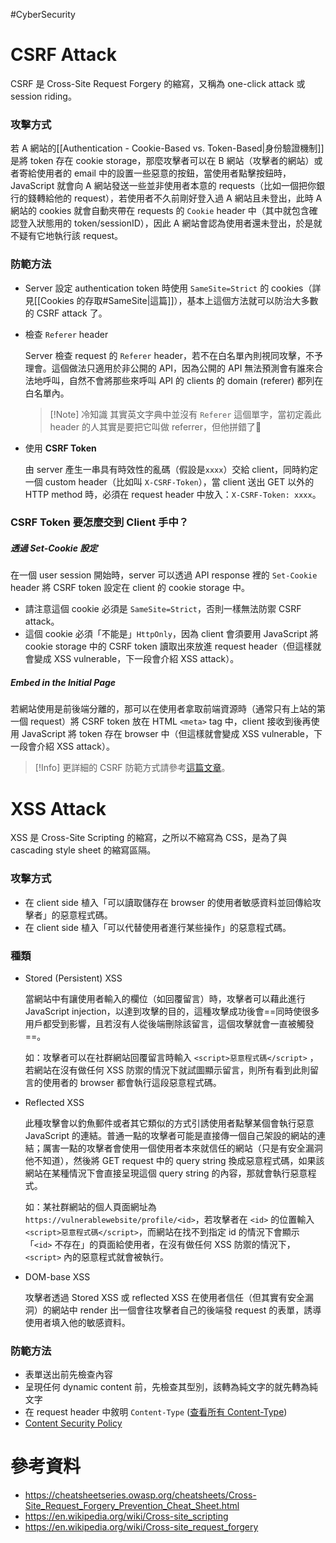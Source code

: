 #CyberSecurity 

# CSRF Attack

CSRF 是 Cross-Site Request Forgery 的縮寫，又稱為 one-click attack 或 session riding。

### 攻擊方式

若 A 網站的[[Authentication - Cookie-Based vs. Token-Based|身份驗證機制]]是將 token 存在 cookie storage，那麼攻擊者可以在 B 網站（攻擊者的網站）或者寄給使用者的 email 中的設置一些惡意的按鈕，當使用者點擊按鈕時，JavaScript 就會向 A 網站發送一些並非使用者本意的 requests（比如一個把你銀行的錢轉給他的 request），若使用者不久前剛好登入過 A 網站且未登出，此時 A 網站的 cookies 就會自動夾帶在 requests 的 `Cookie` header 中（其中就包含確認登入狀態用的 token/sessionID），因此 A 網站會認為使用者還未登出，於是就不疑有它地執行該 request。

### 防範方法

- Server 設定 authentication token 時使用 `SameSite=Strict` 的 cookies（詳見[[Cookies 的存取#SameSite|這篇]]），基本上這個方法就可以防治大多數的 CSRF attack 了。
- 檢查 `Referer` header

    Server 檢查 request 的 `Referer` header，若不在白名單內則視同攻擊，不予理會。這個做法只適用於非公開的 API，因為公開的 API 無法預測會有誰來合法地呼叫，自然不會將那些來呼叫 API 的 clients 的 domain (referer) 都列在白名單內。

    >[!Note] 冷知識
    >其實英文字典中並沒有 `Referer` 這個單字，當初定義此 header 的人其實是要把它叫做 referrer，但他拼錯了🙂

- 使用 **CSRF Token**

    由 server 產生一串具有時效性的亂碼（假設是`xxxx`）交給 client，同時約定一個 custom header（比如叫 `X-CSRF-Token`），當 client 送出 GET 以外的 HTTP method 時，必須在 request header 中放入：`X-CSRF-Token: xxxx`。

### CSRF Token 要怎麼交到 Client 手中？

##### 透過 Set-Cookie 設定

在一個 user session 開始時，server 可以透過 API response 裡的 `Set-Cookie` header 將 CSRF token 設定在 client 的 cookie storage 中。

- 請注意這個 cookie 必須是 `SameSite=Strict`，否則一樣無法防禦 CSRF attack。
- 這個 cookie 必須「不能是」`HttpOnly`，因為 client 會須要用 JavaScript 將 cookie storage 中的 CSRF token 讀取出來放進 request header（但這樣就會變成 XSS vulnerable，下一段會介紹 XSS attack）。

##### Embed in the Initial Page

若網站使用是前後端分離的，那可以在使用者拿取前端資源時（通常只有上站的第一個 request）將 CSRF token 放在 HTML `<meta>` tag 中，client 接收到後再使用 JavaScript 將 token 存在 browser 中（但這樣就會變成 XSS vulnerable，下一段會介紹 XSS attack）。

>[!Info]
>更詳細的 CSRF 防範方式請參考[這篇文章](https://cheatsheetseries.owasp.org/cheatsheets/Cross-Site_Request_Forgery_Prevention_Cheat_Sheet.html)。

# XSS Attack

XSS 是 Cross-Site Scripting 的縮寫，之所以不縮寫為 CSS，是為了與 cascading style sheet 的縮寫區隔。

### 攻擊方式

- 在 client side 植入「可以讀取儲存在 browser 的使用者敏感資料並回傳給攻擊者」的惡意程式碼。
- 在 client side 植入「可以代替使用者進行某些操作」的惡意程式碼。

### 種類

- Stored (Persistent) XSS

    當網站中有讓使用者輸入的欄位（如回覆留言）時，攻擊者可以藉此進行 JavaScript injection，以達到攻擊的目的，這種攻擊成功後會==同時使很多用戶都受到影響，且若沒有人從後端刪除該留言，這個攻擊就會一直被觸發==。

    如：攻擊者可以在社群網站回覆留言時輸入 `<script>惡意程式碼</script>` ，若網站在沒有做任何 XSS 防禦的情況下就試圖顯示留言，則所有看到此則留言的使用者的 browser 都會執行這段惡意程式碼。

- Reflected XSS

    此種攻擊會以釣魚郵件或者其它類似的方式引誘使用者點擊某個會執行惡意 JavaScript 的連結。普通一點的攻擊者可能是直接傳一個自己架設的網站的連結；厲害一點的攻擊者會使用一個使用者本來就信任的網站（只是有安全漏洞他不知道），然後將 GET request 中的 query string 換成惡意程式碼，如果該網站在某種情況下會直接呈現這個 query string 的內容，那就會執行惡意程式。

    如：某社群網站的個人頁面網址為 `https://vulnerablewebsite/profile/<id>`，若攻擊者在 `<id>` 的位置輸入 `<script>惡意程式碼</script>`，而網站在找不到指定 id 的情況下會顯示「`<id>` 不存在」的頁面給使用者，在沒有做任何 XSS 防禦的情況下， `<script>` 內的惡意程式就會被執行。

- DOM-base XSS

    攻擊者透過 Stored XSS 或 reflected XSS 在使用者信任（但其實有安全漏洞）的網站中 render 出一個會往攻擊者自己的後端發 request 的表單，誘導使用者填入他的敏感資料。

### 防範方法

- 表單送出前先檢查內容
- 呈現任何 dynamic content 前，先檢查其型別，該轉為純文字的就先轉為純文字
- 在 request header 中敘明 `Content-Type` ([查看所有 Content-Type](https://www.iana.org/assignments/media-types/media-types.xhtml))
- [Content Security Policy](https://developer.mozilla.org/en-US/docs/Web/HTTP/CSP)

# 參考資料

- <https://cheatsheetseries.owasp.org/cheatsheets/Cross-Site_Request_Forgery_Prevention_Cheat_Sheet.html>
- <https://en.wikipedia.org/wiki/Cross-site_scripting>
- <https://en.wikipedia.org/wiki/Cross-site_request_forgery>
